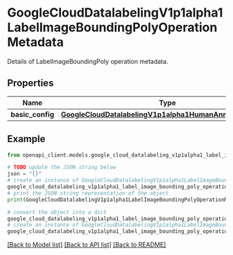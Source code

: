 # GoogleCloudDatalabelingV1p1alpha1LabelImageBoundingPolyOperationMetadata

Details of LabelImageBoundingPoly operation metadata.

## Properties

Name | Type | Description | Notes
------------ | ------------- | ------------- | -------------
**basic_config** | [**GoogleCloudDatalabelingV1p1alpha1HumanAnnotationConfig**](GoogleCloudDatalabelingV1p1alpha1HumanAnnotationConfig.md) |  | [optional] 

## Example

```python
from openapi_client.models.google_cloud_datalabeling_v1p1alpha1_label_image_bounding_poly_operation_metadata import GoogleCloudDatalabelingV1p1alpha1LabelImageBoundingPolyOperationMetadata

# TODO update the JSON string below
json = "{}"
# create an instance of GoogleCloudDatalabelingV1p1alpha1LabelImageBoundingPolyOperationMetadata from a JSON string
google_cloud_datalabeling_v1p1alpha1_label_image_bounding_poly_operation_metadata_instance = GoogleCloudDatalabelingV1p1alpha1LabelImageBoundingPolyOperationMetadata.from_json(json)
# print the JSON string representation of the object
print(GoogleCloudDatalabelingV1p1alpha1LabelImageBoundingPolyOperationMetadata.to_json())

# convert the object into a dict
google_cloud_datalabeling_v1p1alpha1_label_image_bounding_poly_operation_metadata_dict = google_cloud_datalabeling_v1p1alpha1_label_image_bounding_poly_operation_metadata_instance.to_dict()
# create an instance of GoogleCloudDatalabelingV1p1alpha1LabelImageBoundingPolyOperationMetadata from a dict
google_cloud_datalabeling_v1p1alpha1_label_image_bounding_poly_operation_metadata_from_dict = GoogleCloudDatalabelingV1p1alpha1LabelImageBoundingPolyOperationMetadata.from_dict(google_cloud_datalabeling_v1p1alpha1_label_image_bounding_poly_operation_metadata_dict)
```
[[Back to Model list]](../README.md#documentation-for-models) [[Back to API list]](../README.md#documentation-for-api-endpoints) [[Back to README]](../README.md)


